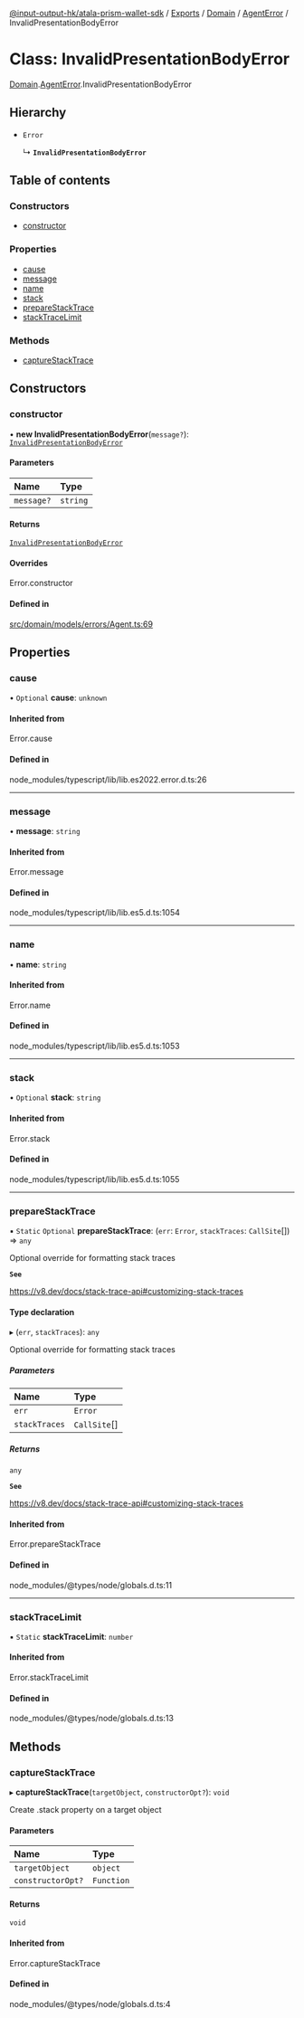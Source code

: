 [@input-output-hk/atala-prism-wallet-sdk](../README.md) / [Exports](../modules.md) / [Domain](../modules/Domain.md) / [AgentError](../modules/Domain.AgentError.md) / InvalidPresentationBodyError

# Class: InvalidPresentationBodyError

[Domain](../modules/Domain.md).[AgentError](../modules/Domain.AgentError.md).InvalidPresentationBodyError

## Hierarchy

- `Error`

  ↳ **`InvalidPresentationBodyError`**

## Table of contents

### Constructors

- [constructor](Domain.AgentError.InvalidPresentationBodyError.md#constructor)

### Properties

- [cause](Domain.AgentError.InvalidPresentationBodyError.md#cause)
- [message](Domain.AgentError.InvalidPresentationBodyError.md#message)
- [name](Domain.AgentError.InvalidPresentationBodyError.md#name)
- [stack](Domain.AgentError.InvalidPresentationBodyError.md#stack)
- [prepareStackTrace](Domain.AgentError.InvalidPresentationBodyError.md#preparestacktrace)
- [stackTraceLimit](Domain.AgentError.InvalidPresentationBodyError.md#stacktracelimit)

### Methods

- [captureStackTrace](Domain.AgentError.InvalidPresentationBodyError.md#capturestacktrace)

## Constructors

### constructor

• **new InvalidPresentationBodyError**(`message?`): [`InvalidPresentationBodyError`](Domain.AgentError.InvalidPresentationBodyError.md)

#### Parameters

| Name | Type |
| :------ | :------ |
| `message?` | `string` |

#### Returns

[`InvalidPresentationBodyError`](Domain.AgentError.InvalidPresentationBodyError.md)

#### Overrides

Error.constructor

#### Defined in

[src/domain/models/errors/Agent.ts:69](https://github.com/input-output-hk/atala-prism-wallet-sdk-ts/blob/3f28060/src/domain/models/errors/Agent.ts#L69)

## Properties

### cause

• `Optional` **cause**: `unknown`

#### Inherited from

Error.cause

#### Defined in

node_modules/typescript/lib/lib.es2022.error.d.ts:26

___

### message

• **message**: `string`

#### Inherited from

Error.message

#### Defined in

node_modules/typescript/lib/lib.es5.d.ts:1054

___

### name

• **name**: `string`

#### Inherited from

Error.name

#### Defined in

node_modules/typescript/lib/lib.es5.d.ts:1053

___

### stack

• `Optional` **stack**: `string`

#### Inherited from

Error.stack

#### Defined in

node_modules/typescript/lib/lib.es5.d.ts:1055

___

### prepareStackTrace

▪ `Static` `Optional` **prepareStackTrace**: (`err`: `Error`, `stackTraces`: `CallSite`[]) => `any`

Optional override for formatting stack traces

**`See`**

https://v8.dev/docs/stack-trace-api#customizing-stack-traces

#### Type declaration

▸ (`err`, `stackTraces`): `any`

Optional override for formatting stack traces

##### Parameters

| Name | Type |
| :------ | :------ |
| `err` | `Error` |
| `stackTraces` | `CallSite`[] |

##### Returns

`any`

**`See`**

https://v8.dev/docs/stack-trace-api#customizing-stack-traces

#### Inherited from

Error.prepareStackTrace

#### Defined in

node_modules/@types/node/globals.d.ts:11

___

### stackTraceLimit

▪ `Static` **stackTraceLimit**: `number`

#### Inherited from

Error.stackTraceLimit

#### Defined in

node_modules/@types/node/globals.d.ts:13

## Methods

### captureStackTrace

▸ **captureStackTrace**(`targetObject`, `constructorOpt?`): `void`

Create .stack property on a target object

#### Parameters

| Name | Type |
| :------ | :------ |
| `targetObject` | `object` |
| `constructorOpt?` | `Function` |

#### Returns

`void`

#### Inherited from

Error.captureStackTrace

#### Defined in

node_modules/@types/node/globals.d.ts:4
